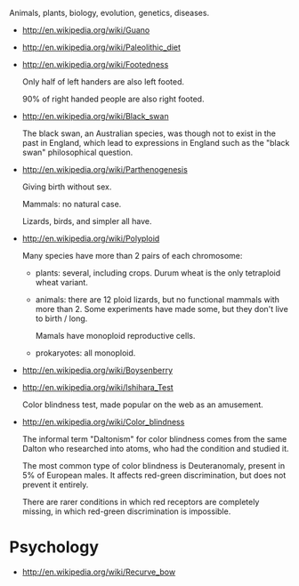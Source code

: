 Animals, plants, biology, evolution, genetics, diseases.

-   <http://en.wikipedia.org/wiki/Guano>

-   <http://en.wikipedia.org/wiki/Paleolithic_diet>

-   <http://en.wikipedia.org/wiki/Footedness>

    Only half of left handers are also left footed.

    90% of right handed people are also right footed.

-   <http://en.wikipedia.org/wiki/Black_swan>

    The black swan, an Australian species, was though not to exist in the past in England, which lead to expressions in England such as the "black swan" philosophical question.

-   <http://en.wikipedia.org/wiki/Parthenogenesis>

    Giving birth without sex.

    Mammals: no natural case.

    Lizards, birds, and simpler all have.

-   <http://en.wikipedia.org/wiki/Polyploid>

    Many species have more than 2 pairs of each chromosome:

    - plants: several, including crops. Durum wheat is the only tetraploid wheat variant.
    - animals: there are 12 ploid lizards, but no functional mammals with more than 2. Some experiments have made some, but they don't live to birth / long.

        Mamals have monoploid reproductive cells.

    - prokaryotes: all monoploid.

-   <http://en.wikipedia.org/wiki/Boysenberry>

-   <http://en.wikipedia.org/wiki/Ishihara_Test>

    Color blindness test, made popular on the web as an amusement.

-   <http://en.wikipedia.org/wiki/Color_blindness>

    The informal term "Daltonism" for color blindness comes from the same Dalton who researched into atoms, who had the condition and studied it.

    The most common type of color blindness is Deuteranomaly, present in 5% of European males. It affects red-green discrimination, but does not prevent it entirely.

    There are rarer conditions in which red receptors are completely missing, in which red-green discrimination is impossible.

# Psychology

-   <http://en.wikipedia.org/wiki/Recurve_bow>
